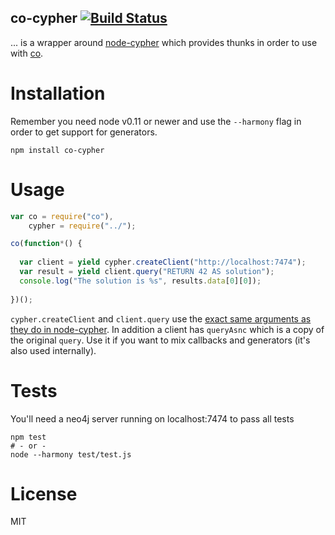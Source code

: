 co-cypher [![Build Status](https://travis-ci.org/Acconut/co-cypher.png?branch=master)](https://travis-ci.org/Acconut/co-cypher)
-------

... is a wrapper around [node-cypher](https://npmjs.org/package/node-cypher) which provides thunks in order to use with [co](https://www.npmjs.org/package/co).

Installation
=======

Remember you need node v0.11 or newer and use the `--harmony` flag in order to get support for generators.

```
npm install co-cypher
```

Usage
=======

```javascript
var co = require("co"),
    cypher = require("../");

co(function*() {
  
  var client = yield cypher.createClient("http://localhost:7474");
  var result = yield client.query("RETURN 42 AS solution");
  console.log("The solution is %s", results.data[0][0]);
  
})();
```

`cypher.createClient` and `client.query` use the [exact same arguments as they do in node-cypher](https://github.com/objectundefined/node-cypher#createclientconnectionoptions-clientoptions-callback-).
In addition a client has `queryAsnc` which is a copy of the original `query`. Use it if you want to mix callbacks and generators (it's also used internally).

Tests
=======

You'll need a neo4j server running on localhost:7474 to pass all tests
```
npm test
# - or -
node --harmony test/test.js
```

License
=======

MIT

